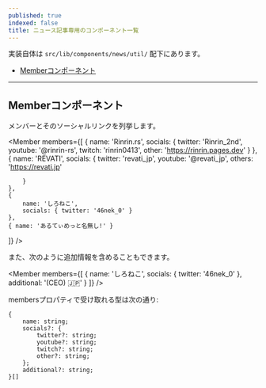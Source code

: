 ```yaml
---
published: true
indexed: false
title: ニュース記事専用のコンポーネント一覧
---
```


<script>
    // コンポーネントをインポート
	import Member from '$lib/components/news/util/Member.svelte';
</script>

実装自体は `src/lib/components/news/util/` 配下にあります。

- [Memberコンポーネント](#member)

---

## <span id="member">Memberコンポーネント</span>

メンバーとそのソーシャルリンクを列挙します。

<Member members={[
	{
		name: 'Rinrin.rs',
		socials: {
			twitter: 'Rinrin_2nd',
			youtube: '@rinrin-rs',
			twitch: 'rinrin0413',
			other: 'https://rinrin.pages.dev'
		}
	},
	{
		name: 'REVATI',
		socials: {
			twitter: 'revati_jp',
			youtube: '@revati_jp',
			others: 'https://revati.jp'
		
		}
	},
	{
		name: 'しろねこ',
		socials: { twitter: '46nek_0' }
	},
	{ name: 'あるてぃめっと名無し!' }
]} />

また、次のように追加情報を含めることもできます。

<Member members={[
	{
		name: 'しろねこ',
		socials: { twitter: '46nek_0' },
		additional: '(CEO) 🇯🇵'
	}
]} />

membersプロパティで受け取れる型は次の通り:

```
{
    name: string;
    socials?: {
        twitter?: string;
        youtube?: string;
        twitch?: string;
        other?: string;
    };
    additional?: string;
}[]
```
